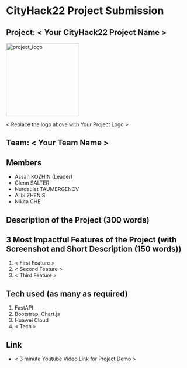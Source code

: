 # CityHack22 Project Submission
## Project: < Your CityHack22 Project Name >
<img src="https://cityhack22.github.io/assets/img/LOGOS/logo1.png" width="200" alt="project_logo"/>

< Replace the logo above with Your Project Logo >
## Team: < Your Team Name >
## Members
- Assan KOZHIN (Leader)
- Glenn SALTER
- Nurdaulet TAUMERGENOV
- Alibi ZHENIS
- Nikita CHE

## Description of the Project (300 words)

## 3 Most Impactful Features of the Project (with Screenshot and Short Description (150 words))
1. < First Feature >
2. < Second Feature >
3. < Third Feature >

## Tech used (as many as required)
1. FastAPI
2. Bootstrap, Chart.js
3. Huawei Cloud
4. < Tech >

## Link
- < 3 minute Youtube Video Link for Project Demo >
